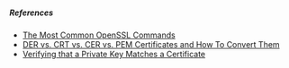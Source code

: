 ##### References

- [The Most Common OpenSSL Commands](https://www.sslshopper.com/article-most-common-openssl-commands.html)
- [DER vs. CRT vs. CER vs. PEM Certificates and How To Convert Them](https://support.ssl.com/Knowledgebase/Article/View/19/0/der-vs-crt-vs-cer-vs-pem-certificates-and-how-to-convert-them)
- [Verifying that a Private Key Matches a Certificate](https://kb.wisc.edu/middleware/page.php?id=4064)
